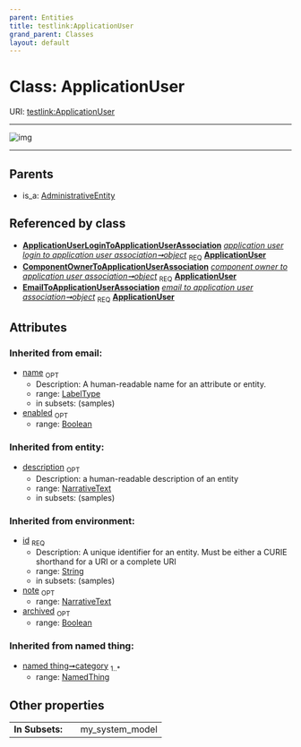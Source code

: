 ```yaml
---
parent: Entities
title: testlink:ApplicationUser
grand_parent: Classes
layout: default
---
```


# Class: ApplicationUser




URI: [testlink:ApplicationUser](https://w3id.org/testlink/vocab/ApplicationUser)


---

![img](http://yuml.me/diagram/nofunky;dir:TB/class/[NamedThing],[EmailToApplicationUserAssociation],[ComponentOwnerToApplicationUserAssociation],[ApplicationUserLoginToApplicationUserAssociation],[ApplicationUserLoginToApplicationUserAssociation]-%20object%201..1%3E[ApplicationUser%7Cfirst_name:label_type%20%3F;last_name:label_type%20%3F;id(i):string;name(i):label_type%20%3F;enabled(i):boolean%20%3F;archived(i):boolean%20%3F;description(i):narrative_text%20%3F;note(i):narrative_text%20%3F],[ComponentOwnerToApplicationUserAssociation]-%20object%201..1%3E[ApplicationUser],[EmailToApplicationUserAssociation]-%20object%201..1%3E[ApplicationUser],[AdministrativeEntity]%5E-[ApplicationUser],[AdministrativeEntity])

---


## Parents

 *  is_a: [AdministrativeEntity](AdministrativeEntity.md)

## Referenced by class

 *  **[ApplicationUserLoginToApplicationUserAssociation](ApplicationUserLoginToApplicationUserAssociation.md)** *[application user login to application user association➞object](application_user_login_to_application_user_association_object.md)*  <sub>REQ</sub>  **[ApplicationUser](ApplicationUser.md)**
 *  **[ComponentOwnerToApplicationUserAssociation](ComponentOwnerToApplicationUserAssociation.md)** *[component owner to application user association➞object](component_owner_to_application_user_association_object.md)*  <sub>REQ</sub>  **[ApplicationUser](ApplicationUser.md)**
 *  **[EmailToApplicationUserAssociation](EmailToApplicationUserAssociation.md)** *[email to application user association➞object](email_to_application_user_association_object.md)*  <sub>REQ</sub>  **[ApplicationUser](ApplicationUser.md)**

## Attributes


### Inherited from email:

 * [name](name.md)  <sub>OPT</sub>
    * Description: A human-readable name for an attribute or entity.
    * range: [LabelType](types/LabelType.md)
    * in subsets: (samples)
 * [enabled](enabled.md)  <sub>OPT</sub>
    * range: [Boolean](types/Boolean.md)

### Inherited from entity:

 * [description](description.md)  <sub>OPT</sub>
    * Description: a human-readable description of an entity
    * range: [NarrativeText](types/NarrativeText.md)
    * in subsets: (samples)

### Inherited from environment:

 * [id](id.md)  <sub>REQ</sub>
    * Description: A unique identifier for an entity. Must be either a CURIE shorthand for a URI or a complete URI
    * range: [String](types/String.md)
    * in subsets: (samples)
 * [note](note.md)  <sub>OPT</sub>
    * range: [NarrativeText](types/NarrativeText.md)
 * [archived](archived.md)  <sub>OPT</sub>
    * range: [Boolean](types/Boolean.md)

### Inherited from named thing:

 * [named thing➞category](named_thing_category.md)  <sub>1..*</sub>
    * range: [NamedThing](NamedThing.md)

## Other properties

|  |  |  |
| --- | --- | --- |
| **In Subsets:** | | my_system_model |

